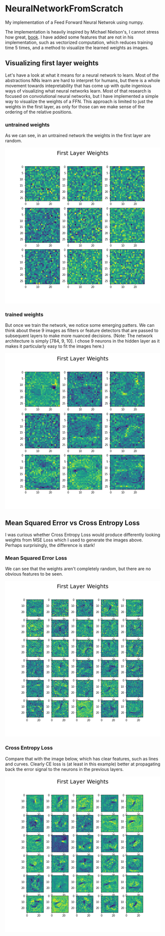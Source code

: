 # NeuralNetworkFromScratch
My implementation of a Feed Forward Neural Netwrok using numpy. 

The implementation is heavily inspired by Michael Nielson's, I cannot stress how great, [book](http://neuralnetworksanddeeplearning.com/index.html). I have added some features that are not in his implementation, such as vectorized computation, which reduces training time 5 times, and a method to visualize the learned weights as images.

## Visualizing first layer weights
Let's have a look at what it means for a neural network to learn. Most of the abstractions NNs learn are hard to interpret for humans, but there is a whole movement towards intepretability that has come up with quite ingenious ways of visualizing what neural networks learn. Most of that research is focused on convolutional neural networks, but I have implemented a simple way to visualize the weights of a FFN. This approach is limited to just the weights in the first layer, as only for those can we make sense of the ordering of the relative positions.

### untrained weights
As we can see, in an untrained network the weights in the first layer are random.

![alt text](https://github.com/MichalPitr/NeuralNetworkFromScratch/blob/main/imgs/untrained.png)
### trained weights

But once we train the network, we notice some emerging patters. We can think about these 9 images as filters or feature detectors that are passed to subsequent layers to make more nuanced decisions. (Note: The network architecture is simply [784, 9, 10]. I chose 9 neurons in the hidden layer as it makes it particularly easy to fit the images here.)


![alt text](https://github.com/MichalPitr/NeuralNetworkFromScratch/blob/main/imgs/trained_weights.png)


## Mean Squared Error vs Cross Entropy Loss

I was curious whether Cross Entropy Loss would produce differently looking weights from MSE Loss which I used to generate the images above. Perhaps surprisingly, the difference is stark! 

### Mean Squared Error Loss 
We can see that the weights aren't completely random, but there are no obvious features to be seen.

![alt text](https://github.com/MichalPitr/NeuralNetworkFromScratch/blob/main/imgs/MSEloss.png)


### Cross Entropy Loss
Compare that with the image below, which has clear features, such as lines and curves. Clearly CE loss is (at least in this example) better at propagating back the error signal to the neurons in the previous layers. 

![alt text](https://github.com/MichalPitr/NeuralNetworkFromScratch/blob/main/imgs/CrossEntropyLoss.png)
